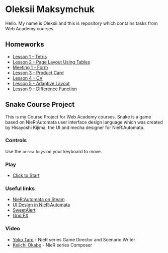 # Oleksii Maksymchuk
Hello. My name is Oleksii and this is repository which contains tasks from Web Academy courses.
## Homeworks
* [Lesson 1 - Tetris](https://yomaksy.github.io/oleksii_maksymchuk/lesson_1/index.html)
* [Lesson 2 - Page Layout Using Tables](https://yomaksy.github.io/oleksii_maksymchuk/lesson_2/index.html)
* [Meeting 1 - Form](https://yomaksy.github.io/oleksii_maksymchuk/meeting_1/index.html)
* [Lesson 3 - Product Card](https://yomaksy.github.io/oleksii_maksymchuk/lesson_3/index.html)
* [Lesson 4 - CV](https://yomaksy.github.io/oleksii_maksymchuk/lesson_4/index.html)
* [Lesson 5 - Adaptive Layout](https://yomaksy.github.io/oleksii_maksymchuk/lesson_5/index.html)
* [Lesson 9 - Difference Function](https://yomaksy.github.io/oleksii_maksymchuk/lesson_9/index.html)
## Snake Course Project
This is my Course Project for Web Academy courses. Snake is a game based on NieR:Automata user interface design language which was created by Hisayoshi Kijima, the UI and mecha designer for NieR:Automata.
### Controls
Use the `arrow keys` on your keyboard to move.
### Play
* [Click to Start](https://yomaksy.github.io/oleksii_maksymchuk/snake/index.html)
### Useful links
* [NieR:Automata on Steam](https://store.steampowered.com/app/524220/NieRAutomata/)
* [UI Design in NieR:Automata](https://www.platinumgames.com/official-blog/article/9624)
* [SweetAlert](https://sweetalert.js.org)
* [Grid FX](https://htmlacademy.ru/demos/8#1)
### Video
* [Yoko Taro](https://youtu.be/L3wScHE28K8) - NieR series Game Director and Scenario Writer
* [Keiichi Okabe](https://youtu.be/MhTSy9OTWv0) - NieR series Composer